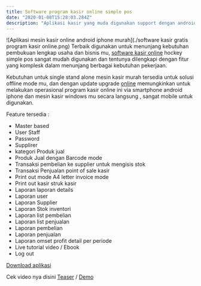 ```yaml
---
title: Software program kasir online simple pos
date: "2020-01-08T15:28:03.284Z"
description: "Aplikasi kasir yang muda digunakan support dengan android iphone dan windows dengan online system dan dapat digunakan offline mode mesin kasir murah"
---
```

![Aplikasi mesin kasir online android iphone murah](./software kasir gratis program kasir online.png)
Terbaik digunakan untuk menunjang kebutuhan pembukuan lengkap usaha dan bisnis mu, [software kasir online](https://mesinkasir.netlify.com/aplikasikasirsimplepos/) hockey simple pos sangat mudah digunakan dan tentunya dilengkapi dengan fitur yang komplesk dalam menunjang berbagai kebutuhan pekerjaan.

Kebutuhan untuk single stand alone mesin kasir murah tersedia untuk solusi offline mode mu, dan dengan update upgrade [online](https://mesinkasir.netlify.com/aplikasikasirsimplepos/) memungkinkan untuk melakukan operasional program kasir online ini via smartphone android iphone dan mesin kasir windows mu secara langsung , sangat mobile untuk digunakan.

Feature tersedia :
+ Master based
+ User Staff
+ Password
+ Supplirer
+ kategori Produk jual
+ Produk Jual dengan Barcode mode
+ Transaksi pembelian ke supplier untuk mengisis stok
+ Transaksi Penjualan point of sale kasir
+ Print out mode A4 letter invoice mode
+ Print out kasir struk kasir
+ Laporan laporan details
+ Laporan user
+ Laporan Supplier
+ Laporan Stok inventori
+ Laporan list pembelian
+ Laporan list penjualan
+ Laporan pembelian
+ Laporan penjualan
+ Laporan omset profit detail per periode
+ Live tutorial video / Ebook
+ Log out

[Download aplikasi](https://mesinkasir.github.io/e-catalog/hockeysimple%20pos.pdf)

Cek video nya disini
[Teaser](https://youtu.be/rNaH_gmcDDo) / 
[Demo](https://youtu.be/zwbx4-Zvqpc)